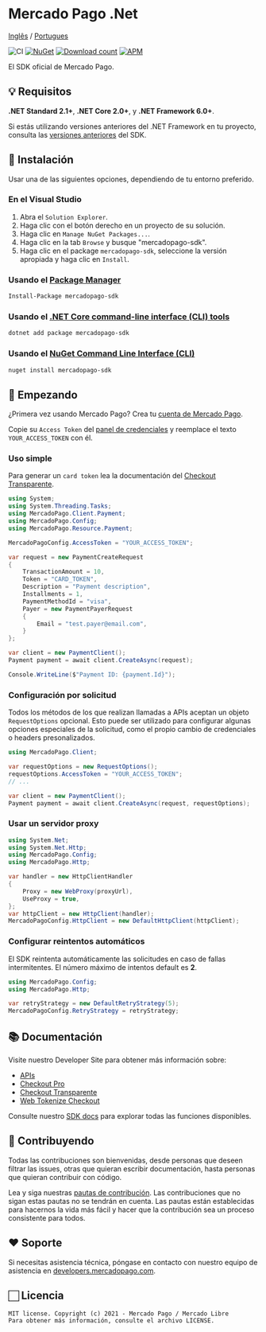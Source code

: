 # Mercado Pago .Net

[Inglês](README.md) / [Portugues](README.pt.md)

![CI](https://github.com/mercadopago/sdk-dotnet/workflows/CI/badge.svg)
[![NuGet](http://img.shields.io/nuget/v/mercadopago-sdk.svg)](https://www.nuget.org/packages/mercadopago-sdk)
[![Download count](https://img.shields.io/nuget/dt/mercadopago-sdk.svg)](https://www.nuget.org/packages/mercadopago-sdk/)
[![APM](https://img.shields.io/apm/l/vim-mode)](https://github.com/mercadopago/sdk-dotnet)

El SDK oficial de Mercado Pago.

## 💡 Requisitos

**.NET Standard 2.1+**, **.NET Core 2.0+**, y **.NET Framework 6.0+**.

Si estás utilizando versiones anteriores del .NET Framework en tu proyecto, consulta las [versiones anteriores](https://github.com/mercadopago/sdk-dotnet/tree/master-dotnet-framework) del SDK.

## 📲 Instalación

Usar una de las siguientes opciones, dependiendo de tu entorno preferido.

### En el Visual Studio

1. Abra el `Solution Explorer`.
2. Haga clic con el botón derecho en un proyecto de su solución.
3. Haga clic en `Manage NuGet Packages...`.
4. Haga clic en la tab `Browse` y busque "mercadopago-sdk".
5. Haga clic en el package `mercadopago-sdk`, seleccione la versión apropiada y haga clic en `Install`.

### Usando el [Package Manager](https://docs.microsoft.com/es-es/nuget/tools/package-manager-console)

```bash
Install-Package mercadopago-sdk
```

### Usando el [.NET Core command-line interface (CLI) tools](https://docs.microsoft.com/es-es/dotnet/core/tools/)

```bash
dotnet add package mercadopago-sdk
```

### Usando el [NuGet Command Line Interface (CLI)](https://docs.microsoft.com/es-es/nuget/tools/nuget-exe-cli-reference)

```bash
nuget install mercadopago-sdk
```

## 🌟 Empezando

¿Primera vez usando Mercado Pago? Crea tu [cuenta de Mercado Pago](https://www.mercadopago.com).

Copie su `Access Token` del [panel de credenciales](https://www.mercadopago.com/developers/panel/credentials) y reemplace el texto `YOUR_ACCESS_TOKEN` con él.

### Uso simple

Para generar un `card token` lea la documentación del [Checkout Transparente](https://www.mercadopago.com/developers/es/guides/online-payments/checkout-api/introduction).

```csharp
using System;
using System.Threading.Tasks;
using MercadoPago.Client.Payment;
using MercadoPago.Config;
using MercadoPago.Resource.Payment;

MercadoPagoConfig.AccessToken = "YOUR_ACCESS_TOKEN";

var request = new PaymentCreateRequest
{
    TransactionAmount = 10,
    Token = "CARD_TOKEN",
    Description = "Payment description",
    Installments = 1,
    PaymentMethodId = "visa",
    Payer = new PaymentPayerRequest
    {
        Email = "test.payer@email.com",
    }
};

var client = new PaymentClient();
Payment payment = await client.CreateAsync(request);

Console.WriteLine($"Payment ID: {payment.Id}");
```

### Configuración por solicitud

Todos los métodos de los que realizan llamadas a APIs aceptan un objeto `RequestOptions` opcional. Esto puede ser utilizado para configurar algunas opciones especiales de la solicitud, como el propio cambio de credenciales o headers presonalizados.

```csharp
using MercadoPago.Client;

var requestOptions = new RequestOptions();
requestOptions.AccessToken = "YOUR_ACCESS_TOKEN";
// ...

var client = new PaymentClient();
Payment payment = await client.CreateAsync(request, requestOptions);

```

### Usar un servidor proxy

```csharp
using System.Net;
using System.Net.Http;
using MercadoPago.Config;
using MercadoPago.Http;

var handler = new HttpClientHandler
{
    Proxy = new WebProxy(proxyUrl),
    UseProxy = true,
};
var httpClient = new HttpClient(handler);
MercadoPagoConfig.HttpClient = new DefaultHttpClient(httpClient);

```

### Configurar reintentos automáticos

El SDK reintenta automáticamente las solicitudes en caso de fallas intermitentes. El número máximo de intentos default es **2**.

```csharp
using MercadoPago.Config;
using MercadoPago.Http;

var retryStrategy = new DefaultRetryStrategy(5);
MercadoPagoConfig.RetryStrategy = retryStrategy;

```

## 📚 Documentación

Visite nuestro Developer Site para obtener más información sobre:
 - [APIs](https://www.mercadopago.com/developers/es/reference)
 - [Checkout Pro](https://www.mercadopago.com/developers/es/guides/online-payments/checkout-pro/introduction)
 - [Checkout Transparente](https://www.mercadopago.com/developers/es/guides/online-payments/checkout-api/introduction)
 - [Web Tokenize Checkout](https://www.mercadopago.com/developers/es/guides/online-payments/web-tokenize-checkout/introduction)

Consulte nuestro [SDK docs](https://mercadopago.github.io/sdk-dotnet/) para explorar todas las funciones disponibles.

## 🤝 Contribuyendo

Todas las contribuciones son bienvenidas, desde personas que deseen filtrar las issues, otras que quieran escribir documentación, hasta personas que quieran contribuir con código.

Lea y siga nuestras [pautas de contribución](CONTRIBUTING.md). Las contribuciones que no sigan estas pautas no se tendrán en cuenta. Las pautas están establecidas para hacernos la vida más fácil y hacer que la contribución sea un proceso consistente para todos.

## ❤️ Soporte

Si necesitas asistencia técnica, póngase en contacto con nuestro equipo de asistencia en [developers.mercadopago.com](https://developers.mercadopago.com).

## 🏻 Licencia

```
MIT license. Copyright (c) 2021 - Mercado Pago / Mercado Libre
Para obtener más información, consulte el archivo LICENSE.
```
